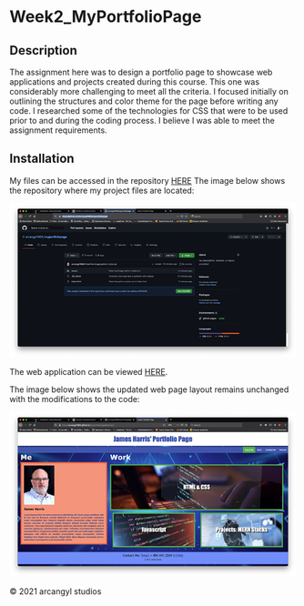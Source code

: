 # Week2_MyPortfolioPage

## Description

The assignment here was to design a portfolio page to showcase web applications and projects created during this course. This one was considerably more challenging to meet all the criteria. I focused initially on outlining the structures and color theme for the page before writing any code. I researched some of the technologies for CSS that were to be used prior to and during the coding process. I believe I was able to meet the assignment requirements.

## Installation

My files can be accessed in the repository [HERE](https://github.com/arcangyl1963/myportfoliopage)
The image below shows the repository where my project files are located:

![My Refactory](./assets/images/myportfoliopagereposcreenshot.png)

The web application can be viewed [HERE](https://arcangyl1963.github.io/myportfoliopage/).

The image below shows the updated web page layout remains unchanged with the modifications to the code: 

![Web Preview](./assets/images/myportfoliopage-screenshot.png)

© 2021 arcangyl studios